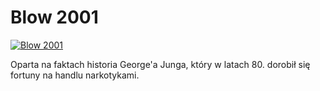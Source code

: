 Blow 2001 
=============
[![Blow 2001 ](http://vidos.pl/images/player.gif)](http://vidos.pl/blow-2001)

 Oparta na faktach historia George'a Junga, który w latach 80. dorobił się fortuny na handlu narkotykami.
